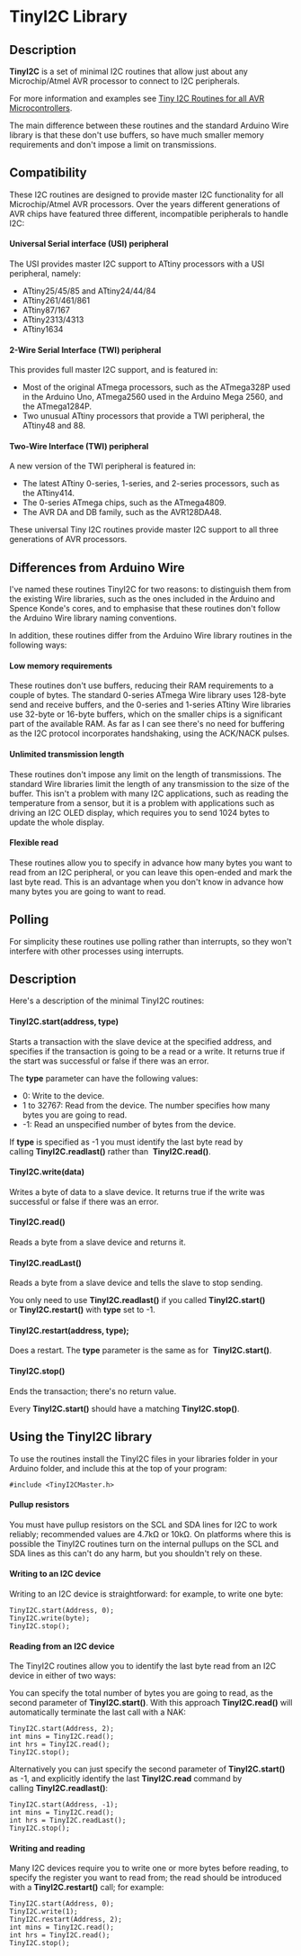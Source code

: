 # TinyI2C Library

## Description
**TinyI2C** is a set of minimal I2C routines that allow just about any Microchip/Atmel AVR processor to connect to I2C peripherals.

For more information and examples see [Tiny I2C Routines for all AVR Microcontrollers](http://www.technoblogy.com/show?3UF0).

The main difference between these routines and the standard Arduino Wire library is that these don't use buffers, so have much smaller memory requirements and don't impose a limit on transmissions.

## Compatibility
These I2C routines are designed to provide master I2C functionality for all Microchip/Atmel AVR processors. Over the years different generations of AVR chips have featured three different, incompatible peripherals to handle I2C:

#### Universal Serial interface (USI) peripheral

The USI provides master I2C support to ATtiny processors with a USI peripheral, namely:

* ATtiny25/45/85 and ATtiny24/44/84
* ATtiny261/461/861
* ATtiny87/167
* ATtiny2313/4313
* ATtiny1634


#### 2-Wire Serial Interface (TWI) peripheral

This provides full master I2C support, and is featured in:

* Most of the original ATmega processors, such as the ATmega328P used in the Arduino Uno, ATmega2560 used in the Arduino Mega 2560, and the ATmega1284P.
* Two unusual ATtiny processors that provide a TWI peripheral, the ATtiny48 and 88.

#### Two-Wire Interface (TWI) peripheral

A new version of the TWI peripheral is featured in:

* The latest ATtiny 0-series, 1-series, and 2-series processors, such as the ATtiny414.
* The 0-series ATmega chips, such as the ATmega4809.
* The AVR DA and DB family, such as the AVR128DA48.

These universal Tiny I2C routines provide master I2C support to all three generations of AVR processors.

## Differences from Arduino Wire

I've named these routines TinyI2C for two reasons: to distinguish them from the existing Wire libraries, such as the ones included in the Arduino and Spence Konde's cores, and to emphasise that these routines don't follow the Arduino Wire library naming conventions.

In addition, these routines differ from the Arduino Wire library routines in the following ways:

#### Low memory requirements

These routines don't use buffers, reducing their RAM requirements to a couple of bytes. The standard 0-series ATmega Wire library uses 128-byte send and receive buffers, and the 0-series and 1-series ATtiny Wire libraries use 32-byte or 16-byte buffers, which on the smaller chips is a significant part of the available RAM. As far as I can see there's no need for buffering as the I2C protocol incorporates handshaking, using the ACK/NACK pulses.

#### Unlimited transmission length

These routines don't impose any limit on the length of transmissions. The standard Wire libraries limit the length of any transmission to the size of the buffer. This isn't a problem with many I2C applications, such as reading the temperature from a sensor, but it is a problem with applications such as driving an I2C OLED display, which requires you to send 1024 bytes to update the whole display.

#### Flexible read

These routines allow you to specify in advance how many bytes you want to read from an I2C peripheral, or you can leave this open-ended and mark the last byte read. This is an advantage when you don't know in advance how many bytes you are going to want to read.

## Polling

For simplicity these routines use polling rather than interrupts, so they won't interfere with other processes using interrupts.

## Description

Here's a description of the minimal TinyI2C routines:

#### TinyI2C.start(address, type)

Starts a transaction with the slave device at the specified address, and specifies if the transaction is going to be a read or a write. It returns true if the start was successful or false if there was an error.

The **type** parameter can have the following values:

* 0: Write to the device.
* 1 to 32767: Read from the device. The number specifies how many bytes you are going to read.
* -1: Read an unspecified number of bytes from the device.

If **type** is specified as -1 you must identify the last byte read by calling **TinyI2C.readlast()** rather than  **TinyI2C.read()**.

#### TinyI2C.write(data)

Writes a byte of data to a slave device. It returns true if the write was successful or false if there was an error.

#### TinyI2C.read()

Reads a byte from a slave device and returns it.

#### TinyI2C.readLast()

Reads a byte from a slave device and tells the slave to stop sending.

You only need to use **TinyI2C.readlast()** if you called **TinyI2C.start()** or **TinyI2C.restart()** with **type** set to -1.

#### TinyI2C.restart(address, type);

Does a restart. The **type** parameter is the same as for  **TinyI2C.start()**.

#### TinyI2C.stop()

Ends the transaction; there's no return value.

Every **TinyI2C.start()** should have a matching  **TinyI2C.stop()**.

## Using the TinyI2C library

To use the routines install the TinyI2C files in your libraries folder in your Arduino folder, and include this at the top of your program:

    #include <TinyI2CMaster.h>

#### Pullup resistors

You must have pullup resistors on the SCL and SDA lines for I2C to work reliably; recommended values are 4.7kΩ or 10kΩ. On platforms where this is possible the TinyI2C routines turn on the internal pullups on the SCL and SDA lines as this can't do any harm, but you shouldn't rely on these.

#### Writing to an I2C device

Writing to an I2C device is straightforward: for example, to write one byte:

````
TinyI2C.start(Address, 0);
TinyI2C.write(byte);
TinyI2C.stop();
````
#### Reading from an I2C device

The TinyI2C routines allow you to identify the last byte read from an I2C device in either of two ways:

You can specify the total number of bytes you are going to read, as the second parameter of **TinyI2C.start()**. With this approach **TinyI2C.read()** will automatically terminate the last call with a NAK:

````
TinyI2C.start(Address, 2);
int mins = TinyI2C.read();
int hrs = TinyI2C.read();
TinyI2C.stop();
````

Alternatively you can just specify the second parameter of **TinyI2C.start()** as -1, and explicitly identify the last **TinyI2C.read** command by calling **TinyI2C.readlast()**:

````
TinyI2C.start(Address, -1);
int mins = TinyI2C.read();
int hrs = TinyI2C.readLast();
TinyI2C.stop();
````

#### Writing and reading

Many I2C devices require you to write one or more bytes before reading, to specify the register you want to read from; the read should be introduced with a **TinyI2C.restart()** call; for example:

````
TinyI2C.start(Address, 0);
TinyI2C.write(1);
TinyI2C.restart(Address, 2);
int mins = TinyI2C.read();
int hrs = TinyI2C.read();
TinyI2C.stop();
````
